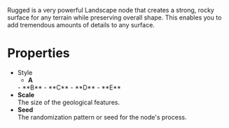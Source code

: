 
Rugged is a very powerful Landscape node that creates a strong, rocky surface for any terrain while preserving overall shape. This enables you to add tremendous amounts of details to any surface.

# Properties

- Style
  - **A**  
  <desc>
  - **B**  
  <desc>
  - **C**  
  <desc>
  - **D**  
  <desc>
  - **E**  
  <desc>
- **Scale**  
  The size of the geological features.
- **Seed**  
  The randomization pattern or seed for the node's process.



